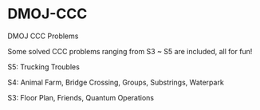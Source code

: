 # DMOJ-CCC
DMOJ CCC Problems

Some solved CCC problems ranging from S3 ~ S5 are included, all for fun!

S5: Trucking Troubles

S4: Animal Farm, Bridge Crossing, Groups, Substrings, Waterpark

S3: Floor Plan, Friends, Quantum Operations

